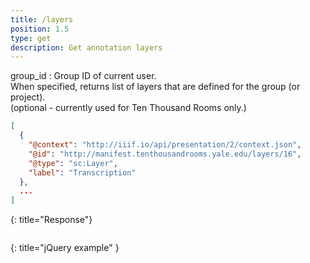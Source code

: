 ```yaml
---
title: /layers
position: 1.5
type: get
description: Get annotation layers
---
```


group_id
: Group ID of current user. <br/>
When specified, returns list of layers that are defined for the group (or project).<br/>
(optional - currently used for Ten Thousand Rooms only.)

~~~ json
[
  {
    "@context": "http://iiif.io/api/presentation/2/context.json",
    "@id": "http://manifest.tenthousandrooms.yale.edu/layers/16",
    "@type": "sc:Layer",
    "label": "Transcription"
  },
  ...
]
~~~
{: title="Response"}

~~~ javascript
~~~
{: title="jQuery example" }
